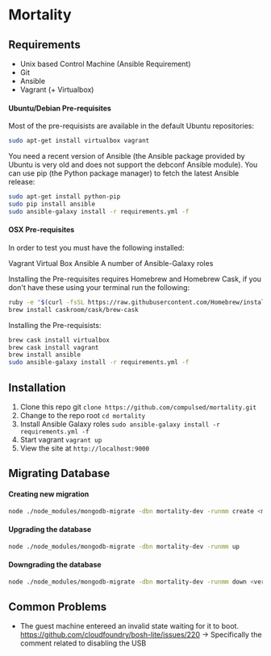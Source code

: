 # Mortality

## Requirements
* Unix based Control Machine (Ansible Requirement)
* Git
* Ansible
* Vagrant (+ Virtualbox)

#### Ubuntu/Debian Pre-requisites

Most of the pre-requisists are available in the default Ubuntu repositories:

```bash
sudo apt-get install virtualbox vagrant
```

You need a recent version of Ansible (the Ansible package provided by Ubuntu is very old and does not support the debconf Ansible module). You can use pip (the Python package manager) to fetch the latest Ansible release:

```bash
sudo apt-get install python-pip
sudo pip install ansible
sudo ansible-galaxy install -r requirements.yml -f
```

#### OSX Pre-requisites

In order to test you must have the following installed:

Vagrant
Virtual Box
Ansible
A number of Ansible-Galaxy roles

Installing the Pre-requisites requires Homebrew and Homebrew Cask, if you don't have these using your terminal run the following:

```bash
ruby -e "$(curl -fsSL https://raw.githubusercontent.com/Homebrew/install/master/install)"
brew install caskroom/cask/brew-cask
```

Installing the Pre-requisists:
```bash
brew cask install virtualbox
brew cask install vagrant
brew install ansible
sudo ansible-galaxy install -r requirements.yml -f
```

## Installation
1. Clone this repo git `clone https://github.com/compulsed/mortality.git`
2. Change to the repo root `cd mortality`
3. Install Ansible Galaxy roles `sudo ansible-galaxy install -r requirements.yml -f`
4. Start vagrant `vagrant up`
5. View the site at `http://localhost:9000`

## Migrating Database
#### Creating new migration
```bash
node ./node_modules/mongodb-migrate -dbn mortality-dev -runmm create <migration name>
```

#### Upgrading the database
```bash
node ./node_modules/mongodb-migrate -dbn mortality-dev -runmm up
```

#### Downgrading the database
```bash
node ./node_modules/mongodb-migrate -dbn mortality-dev -runmm down <version no or migration file>
```

## Common Problems
* The guest machine entereed an invalid state waiting for it to boot.  
https://github.com/cloudfoundry/bosh-lite/issues/220
-> Specifically the comment related to disabling the USB
